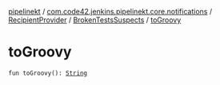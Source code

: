 [pipelinekt](../../../index.md) / [com.code42.jenkins.pipelinekt.core.notifications](../../index.md) / [RecipientProvider](../index.md) / [BrokenTestsSuspects](index.md) / [toGroovy](./to-groovy.md)

# toGroovy

`fun toGroovy(): `[`String`](https://kotlinlang.org/api/latest/jvm/stdlib/kotlin/-string/index.html)